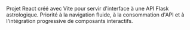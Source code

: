 <!-- Use this file to provide workspace-specific custom instructions to Copilot. For more details, visit https://code.visualstudio.com/docs/copilot/copilot-customization#_use-a-githubcopilotinstructionsmd-file -->

Projet React créé avec Vite pour servir d'interface à une API Flask astrologique. Priorité à la navigation fluide, à la consommation d'API et à l'intégration progressive de composants interactifs.
